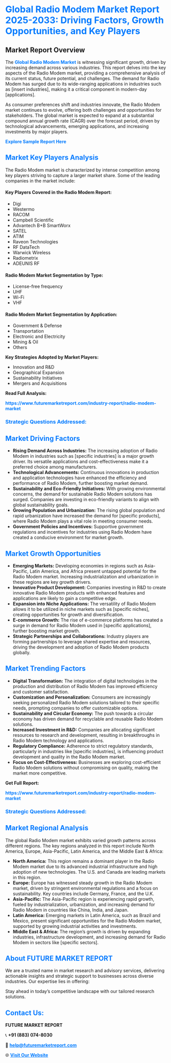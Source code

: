 <h1 style="color: #007BFF;">Global Radio Modem Market Report 2025-2033: Driving Factors, Growth Opportunities, and Key Players</h1>

<section id="overview">
<h2>Market Report Overview</h2>
<p>The <a href="https://www.futuremarketreport.com/industry-report/radio-modem-market" style="color: #007BFF; text-decoration: none;"><strong>Global Radio Modem Market</strong></a> is witnessing significant growth, driven by increasing demand across various industries. This report delves into the key aspects of the Radio Modem market, providing a comprehensive analysis of its current status, future potential, and challenges. The demand for Radio Modem has surged due to its wide-ranging applications in industries such as [insert industries], making it a critical component in modern-day [applications].</p>
<p>As consumer preferences shift and industries innovate, the Radio Modem market continues to evolve, offering both challenges and opportunities for stakeholders. The global market is expected to expand at a substantial compound annual growth rate (CAGR) over the forecast period, driven by technological advancements, emerging applications, and increasing investments by major players.</p>
</section>

<section id="overview">
<p><a href="https://www.futuremarketreport.com/request-sample/reportId=76532" style="color: #007BFF; text-decoration: none;"><strong>Explore Sample Report Here</strong></a></p>
</section>

<section id="key-players">
<h2 style="color: #007BFF;">Market Key Players Analysis</h2>
<p>The Radio Modem market is characterized by intense competition among key players striving to capture a larger market share. Some of the leading companies in the market include:</p>
<h4>Key Players Covered in the Radio Modem Report:</h4>
<ul><li>Digi</li><li>Westermo</li><li>RACOM</li><li>Campbell Scientific</li><li>Advantech B+B SmartWorx</li><li>SATEL</li><li>ATIM</li><li>Raveon Technologies</li><li>RF DataTech</li><li>Warwick Wireless</li><li>Radiometrix</li><li>ADEUNIS RF</li></ul>
<h4>Radio Modem Market Segmentation by Type:</h4>
<ul><li>License-free frequency</li><li>UHF</li><li>Wi-Fi</li><li>VHF</li></ul>

<h4>Radio Modem Market Segmentation by Application:</h4>
<ul><li>Government &amp; Defense</li><li>Transportation</li><li>Electronic and Electricity</li><li>Mining &amp; Oil</li><li>Others</li></ul>
<p><strong>Key Strategies Adopted by Market Players:</strong></p>
<ul>
<li>Innovation and R&D</li>
<li>Geographical Expansion</li>
<li>Sustainability Initiatives</li>
<li>Mergers and Acquisitions</li>
</ul>
</section>

<section>
<p><strong>Read Full Analysis: </strong></p><a href="https://www.futuremarketreport.com/industry-report/radio-modem-market" style="color: #007BFF; text-decoration: none;"><strong>https://www.futuremarketreport.com/industry-report/radio-modem-market</strong></a>
<h3 style="color: #007BFF;">Strategic Questions Addressed:</h3>
</section>

<section id="driving-factors">
<h2 style="color: #007BFF;">Market Driving Factors</h2>
<ul>
<li><strong>Rising Demand Across Industries:</strong> The increasing adoption of Radio Modem in industries such as [specific industries] is a major growth driver. Its versatile applications and cost-effectiveness make it a preferred choice among manufacturers.</li>
<li><strong>Technological Advancements:</strong> Continuous innovations in production and application technologies have enhanced the efficiency and performance of Radio Modem, further boosting market demand.</li>
<li><strong>Sustainability and Eco-Friendly Initiatives:</strong> With growing environmental concerns, the demand for sustainable Radio Modem solutions has surged. Companies are investing in eco-friendly variants to align with global sustainability goals.</li>
<li><strong>Growing Population and Urbanization:</strong> The rising global population and rapid urbanization have increased the demand for [specific products], where Radio Modem plays a vital role in meeting consumer needs.</li>
<li><strong>Government Policies and Incentives:</strong> Supportive government regulations and incentives for industries using Radio Modem have created a conducive environment for market growth.</li>
</ul>
</section>

<section id="growth-opportunities">
<h2 style="color: #007BFF;">Market Growth Opportunities</h2>
<ul>
<li><strong>Emerging Markets:</strong> Developing economies in regions such as Asia-Pacific, Latin America, and Africa present untapped potential for the Radio Modem market. Increasing industrialization and urbanization in these regions are key growth drivers.</li>
<li><strong>Innovative Product Development:</strong> Companies investing in R&D to create innovative Radio Modem products with enhanced features and applications are likely to gain a competitive edge.</li>
<li><strong>Expansion into Niche Applications:</strong> The versatility of Radio Modem allows it to be utilized in niche markets such as [specific niches], creating opportunities for growth and diversification.</li>
<li><strong>E-commerce Growth:</strong> The rise of e-commerce platforms has created a surge in demand for Radio Modem used in [specific applications], further boosting market growth.</li>
<li><strong>Strategic Partnerships and Collaborations:</strong> Industry players are forming partnerships to leverage shared expertise and resources, driving the development and adoption of Radio Modem products globally.</li>
</ul>
</section>

<section id="trending-factors">
<h2 style="color: #007BFF;">Market Trending Factors</h2>
<ul>
<li><strong>Digital Transformation:</strong> The integration of digital technologies in the production and distribution of Radio Modem has improved efficiency and customer satisfaction.</li>
<li><strong>Customization and Personalization:</strong> Consumers are increasingly seeking personalized Radio Modem solutions tailored to their specific needs, prompting companies to offer customizable options.</li>
<li><strong>Sustainability and Circular Economy:</strong> The push towards a circular economy has driven demand for recyclable and reusable Radio Modem solutions.</li>
<li><strong>Increased Investment in R&D:</strong> Companies are allocating significant resources to research and development, resulting in breakthroughs in Radio Modem technology and applications.</li>
<li><strong>Regulatory Compliance:</strong> Adherence to strict regulatory standards, particularly in industries like [specific industries], is influencing product development and quality in the Radio Modem market.</li>
<li><strong>Focus on Cost-Effectiveness:</strong> Businesses are exploring cost-efficient Radio Modem solutions without compromising on quality, making the market more competitive.</li>
</ul>
</section>

<section>
<p><strong>Get Full Report: </strong></p><a href="https://www.futuremarketreport.com/industry-report/radio-modem-market" style="color: #007BFF; text-decoration: none;"><strong>https://www.futuremarketreport.com/industry-report/radio-modem-market</strong></a>
<h3 style="color: #007BFF;">Strategic Questions Addressed:</h3>
</section>


<section id="regional-analysis">
<h2 style="color: #007BFF;">Market Regional Analysis</h2>
<p>The global Radio Modem market exhibits varied growth patterns across different regions. The key regions analyzed in this report include North America, Europe, Asia-Pacific, Latin America, and the Middle East & Africa:</p>
<ul>
<li><strong>North America:</strong> This region remains a dominant player in the Radio Modem market due to its advanced industrial infrastructure and high adoption of new technologies. The U.S. and Canada are leading markets in this region.</li>
<li><strong>Europe:</strong> Europe has witnessed steady growth in the Radio Modem market, driven by stringent environmental regulations and a focus on sustainability. Key countries include Germany, France, and the U.K.</li>
<li><strong>Asia-Pacific:</strong> The Asia-Pacific region is experiencing rapid growth, fueled by industrialization, urbanization, and increasing demand for Radio Modem in countries like China, India, and Japan.</li>
<li><strong>Latin America:</strong> Emerging markets in Latin America, such as Brazil and Mexico, present significant opportunities for the Radio Modem market, supported by growing industrial activities and investments.</li>
<li><strong>Middle East & Africa:</strong> The region’s growth is driven by expanding industries, infrastructure development, and increasing demand for Radio Modem in sectors like [specific sectors].</li>
</ul>
</section>

<footer>
<h2 style="color: #007BFF;">About FUTURE MARKET REPORT</h2>
<p>We are a trusted name in market research and advisory services, delivering actionable insights and strategic support to businesses across diverse industries. Our expertise lies in offering:</p>

<p>Stay ahead in today’s competitive landscape with our tailored research solutions.</p>

<h2 style="color: #007BFF;">Contact Us:</h2>
<p><strong>FUTURE MARKET REPORT</strong></p>
<p>📞 <strong>+91 (883) 074-8030</strong></p>
<p>📧 <strong><a href="mailto:help@futuremarketreport.com" style="color: #007BFF;">help@futuremarketreport.com</a></strong></p>
<p>🌐 <strong><a href="https://www.futuremarketreport.com/" style="color: #007BFF;">Visit Our Website</a></strong></p>
</footer>